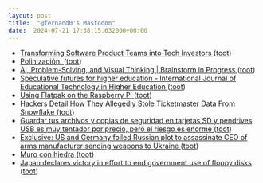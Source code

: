 ```yaml
---
layout: post
title:  "@fernand0's Mastodon"
date:  2024-07-21 17:38:15.632000+00:00
---
```

*  [Transforming Software Product Teams into Tech Investors ](https://www.infoq.com/news/2024/07/software-teams-tech-investors) ([toot](https://mastodon.social/@fernand0/112825695969655777))
*  [Polinización. ](https://avecesunafoto.wordpress.com/2024/07/21/polinizacion) ([toot](https://mastodon.social/@fernand0/112825659461145381))
*  [AI, Problem-Solving, and Visual Thinking \| Brainstorm in Progress ](https://geoffcain.com/blog/ai-problem-solving-and-visual-thinking) ([toot](https://mastodon.social/@fernand0/112825385717490653))
*  [Speculative futures for higher education - International Journal of Educational Technology in Higher Education ](https://educationaltechnologyjournal.springeropen.com/articles/10.1186/s41239-024-00469-) ([toot](https://mastodon.social/@fernand0/112825124355946971))
*  [Using Flatpak on the Raspberry Pi ](https://pimylifeup.com/raspberry-pi-flatpak) ([toot](https://mastodon.social/@fernand0/112824880582246942))
*  [Hackers Detail How They Allegedly Stole Ticketmaster Data From Snowflake ](https://www.wired.com/story/epam-snowflake-ticketmaster-breach-shinyhunters) ([toot](https://mastodon.social/@fernand0/112824326786291001))
*  [Guardar tus archivos y copias de seguridad en tarjetas SD y pendrives USB es muy tentador por precio, pero el riesgo es enorme ](https://www.genbeta.com/a-fondo/guardar-tus-archivos-copias-seguridad-tarjetas-sd-pendrives-usb-muy-tentador-precio-riesgo-enorm) ([toot](https://mastodon.social/@fernand0/112824006527762215))
*  [Exclusive: US and Germany foiled Russian plot to assassinate CEO of arms manufacturer sending weapons to Ukraine ](https://edition.cnn.com/2024/07/11/politics/us-germany-foiled-russian-assassination-plot/index.htm) ([toot](https://mastodon.social/@fernand0/112823842323098566))
*  [Muro con hiedra ](https://www.flickr.com/photos/fernand0/53840984024) ([toot](https://mastodon.social/@fernand0/112823783291000659))
*  [Japan declares victory in effort to end government use of floppy disks   ](https://www.reuters.com/world/asia-pacific/japan-declares-victory-effort-end-government-use-floppy-disks-2024-07-03/) ([toot](https://mastodon.social/@fernand0/112823589120665109))

